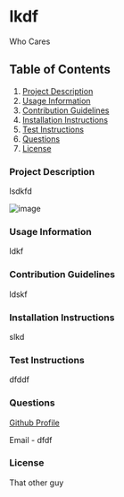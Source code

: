 # lkdf
  Who Cares

  ## Table of Contents
  1. [Project Description](#Project-Description)
  1. [Usage Information](#Usage-Information)
  1. [Contribution Guidelines](#Contribution-Guidelines)
  1. [Installation Instructions](#Installation-Instructions)
  1. [Test Instructions](#Test-Instructions)
  1. [Questions](#Questions)
  1. [License](#License)

  ### Project Description
    
  lsdkfd
  
  ![image](https://www.placecage.com/600/300)
  
  ### Usage Information
    
  ldkf
    
  ### Contribution Guidelines
    
  ldskf
    
  ### Installation Instructions
    
  slkd

  ### Test Instructions

  dfddf

  ### Questions

  [Github Profile](https://github.com/sdfdf) <br>
  
  Email - dfdf
    
  ### License
    
  That other guy